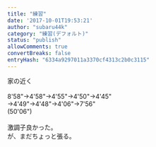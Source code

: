 ```yaml
---
title: "練習"
date: '2017-10-01T19:53:21'
author: "subaru44k"
category: "練習(デフォルト)"
status: "publish"
allowComments: true
convertBreaks: false
entryHash: "6334a9297011a3370cf4313c2b0c3115"
---
```

家の近く<br>
<br>
8'58"→4'58"→4'55"→4'50"→4'45"<br>
→4'49"→4'48"→4'06"→7'56"<br>
(50'06")<br>
<br>
激調子良かった。<br>
が、まだちょっと張る。
